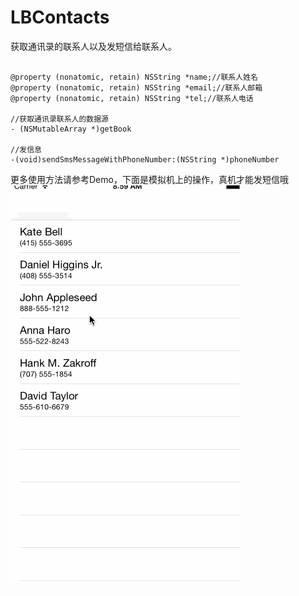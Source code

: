 # LBContacts

获取通讯录的联系人以及发短信给联系人。

```

@property (nonatomic, retain) NSString *name;//联系人姓名
@property (nonatomic, retain) NSString *email;//联系人邮箱
@property (nonatomic, retain) NSString *tel;//联系人电话

//获取通讯录联系人的数据源
- (NSMutableArray *)getBook

//发信息
-(void)sendSmsMessageWithPhoneNumber:(NSString *)phoneNumber

```

更多使用方法请参考Demo，下面是模拟机上的操作，真机才能发短信哦 <br>
![(LBContacts)](https://github.com/AllLuckly/LBContacts/blob/master/Untitled.gif?raw=true)

